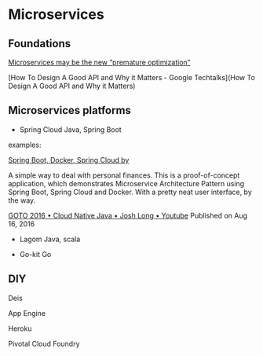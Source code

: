# Microservices

## Foundations

[Microservices may be the new “premature optimization”](http://www.ptone.com/dablog/2015/07/microservices-may-be-the-new-premature-optimization/)

[How To Design A Good API and Why it Matters - Google Techtalks](How To Design A Good API and Why it Matters)


## Microservices platforms

* Spring Cloud
Java, Spring Boot

examples: 

[Spring Boot, Docker, Spring Cloud by ](https://github.com/sqshq/PiggyMetrics)

A simple way to deal with personal finances. This is a proof-of-concept application, which demonstrates Microservice Architecture Pattern using Spring Boot, Spring Cloud and Docker. With a pretty neat user interface, by the way.


[GOTO 2016 • Cloud Native Java • Josh Long • Youtube](https://www.youtube.com/watch?v=sOP3x6ODQWQ)
Published on Aug 16, 2016

* Lagom
Java, scala

* Go-kit
Go

## DIY
Deis

App Engine

Heroku

Pivotal Cloud Foundry
